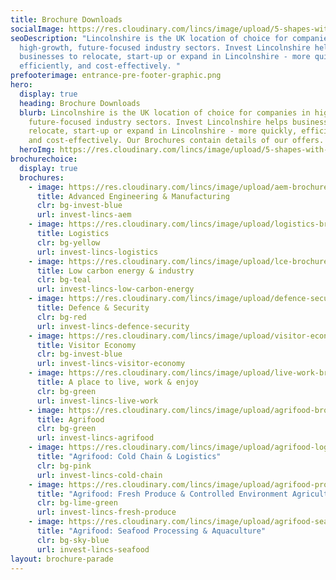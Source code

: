 ```yaml
---
title: Brochure Downloads
socialImage: https://res.cloudinary.com/lincs/image/upload/5-shapes-with-grad.png
seoDescription: "Lincolnshire is the UK location of choice for companies in
  high-growth, future-focused industry sectors. Invest Lincolnshire helps
  businesses to relocate, start-up or expand in Lincolnshire - more quickly,
  efficiently, and cost-effectively. "
prefooterimage: entrance-pre-footer-graphic.png
hero:
  display: true
  heading: Brochure Downloads
  blurb: Lincolnshire is the UK location of choice for companies in high-growth,
    future-focused industry sectors. Invest Lincolnshire helps businesses to
    relocate, start-up or expand in Lincolnshire - more quickly, efficiently,
    and cost-effectively. Our Brochures contain details of our offers.
  heroImg: https://res.cloudinary.com/lincs/image/upload/5-shapes-with-grad.png
brochurechoice:
  display: true
  brochures:
    - image: https://res.cloudinary.com/lincs/image/upload/aem-brochure-cover.png
      title: Advanced Engineering & Manufacturing
      clr: bg-invest-blue
      url: invest-lincs-aem
    - image: https://res.cloudinary.com/lincs/image/upload/logistics-brochure-cover.jpg
      title: Logistics
      clr: bg-yellow
      url: invest-lincs-logistics
    - image: https://res.cloudinary.com/lincs/image/upload/lce-brochure-cover.jpg
      title: Low carbon energy & industry
      clr: bg-teal
      url: invest-lincs-low-carbon-energy
    - image: https://res.cloudinary.com/lincs/image/upload/defence-security-brochure-cover.jpg
      title: Defence & Security
      clr: bg-red
      url: invest-lincs-defence-security
    - image: https://res.cloudinary.com/lincs/image/upload/visitor-economy-brochure-cover.jpg
      title: Visitor Economy
      clr: bg-invest-blue
      url: invest-lincs-visitor-economy
    - image: https://res.cloudinary.com/lincs/image/upload/live-work-brochure-cover.jpg
      title: A place to live, work & enjoy
      clr: bg-green
      url: invest-lincs-live-work
    - image: https://res.cloudinary.com/lincs/image/upload/agrifood-brochure-cover.jpg
      title: Agrifood
      clr: bg-green
      url: invest-lincs-agrifood
    - image: https://res.cloudinary.com/lincs/image/upload/agrifood-logistics-brochure-cover.jpg
      title: "Agrifood: Cold Chain & Logistics"
      clr: bg-pink
      url: invest-lincs-cold-chain
    - image: https://res.cloudinary.com/lincs/image/upload/agrifood-produce-brochure-cover.jpg
      title: "Agrifood: Fresh Produce & Controlled Environment Agriculture"
      clr: bg-lime-green
      url: invest-lincs-fresh-produce
    - image: https://res.cloudinary.com/lincs/image/upload/agrifood-seafood-brochure-cover.jpg
      title: "Agrifood: Seafood Processing & Aquaculture"
      clr: bg-sky-blue
      url: invest-lincs-seafood
layout: brochure-parade
---
```


